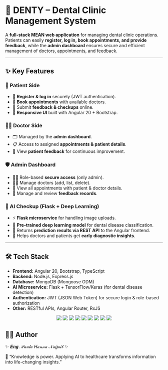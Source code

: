 # 🦷 DENTY – Dental Clinic Management System  

A **full-stack MEAN web application** for managing dental clinic operations.  
Patients can easily **register, log in, book appointments, and provide feedback**, while the **admin dashboard** ensures secure and efficient management of doctors, appointments, and feedback.  

---

## ✨ Key Features  

### 👤 Patient Side  
- 🔐 **Register & log in** securely (JWT authentication).  
- 📅 **Book appointments** with available doctors.  
- 📝 Submit **feedback & checkups** online.  
- 📱 **Responsive UI** built with Angular 20 + Bootstrap.  

### 👨‍⚕️ Doctor Side  
- 🗂️ Managed by the **admin dashboard**.  
- 📋 Access to assigned **appointments & patient details**.  
- 💬 View **patient feedback** for continuous improvement.  

### 🛡️ Admin Dashboard  
- 👩‍💻 Role-based **secure access** (only admin).  
- 👨‍⚕️ Manage doctors (add, list, delete).  
- 📅 View all appointments with patient & doctor details.  
- 📝 Manage and review **feedback records**.  

### 🤖 AI Checkup (Flask + Deep Learning)  
- ⚡ **Flask microservice** for handling image uploads.  
- 🧠 **Pre-trained deep learning model** for dental disease classification.  
- 🔗 Returns **prediction results via REST API** to the Angular frontend.  
- 🏥 Helps doctors and patients get **early diagnostic insights**.  

---

## 🛠️ Tech Stack  

- **Frontend:** Angular 20, Bootstrap, TypeScript  
- **Backend:** Node.js, Express.js  
- **Database:** MongoDB (Mongoose ODM)  
- **AI Microservice:** Flask + TensorFlow/Keras (for dental disease detection)  
- **Authentication:** JWT (JSON Web Token) for secure login & role-based authorization  
- **Other:** RESTful APIs, Angular Router, RxJS  

<p align="center">
  <img src="https://img.shields.io/badge/Angular-DD0031?style=for-the-badge&logo=angular&logoColor=white"/>
  <img src="https://img.shields.io/badge/Node.js-339933?style=for-the-badge&logo=node.js&logoColor=white"/>
  <img src="https://img.shields.io/badge/Express.js-000000?style=for-the-badge&logo=express&logoColor=white"/>
  <img src="https://img.shields.io/badge/MongoDB-47A248?style=for-the-badge&logo=mongodb&logoColor=white"/>
  <img src="https://img.shields.io/badge/Bootstrap-7952B3?style=for-the-badge&logo=bootstrap&logoColor=white"/>
  <img src="https://img.shields.io/badge/TypeScript-3178C6?style=for-the-badge&logo=typescript&logoColor=white"/>
  <img src="https://img.shields.io/badge/JWT-000000?style=for-the-badge&logo=jsonwebtokens&logoColor=white"/>
  <img src="https://img.shields.io/badge/Flask-000000?style=for-the-badge&logo=flask&logoColor=white"/>
  <img src="https://img.shields.io/badge/TensorFlow-FF6F00?style=for-the-badge&logo=tensorflow&logoColor=white"/>
</p>  

## 👨‍💻 Author

✨ 𝑬𝒏𝒈. 𝒫𝒶𝓊𝓁𝒶 𝐻𝒶𝓃𝓃𝒶 𝒩𝒶𝑔𝓊𝒾𝒷 ✨

📌 “Knowledge is power. Applying AI to healthcare transforms information into life-changing insights.”
